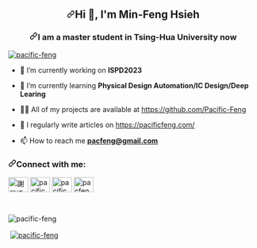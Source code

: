 <article class="markdown-body entry-content container-lg f5" itemprop="text"><h1 align="center" dir="auto"><a id="user-content-hi--im-min-feng-hsieh" class="anchor" aria-hidden="true" href="#hi--im-min-feng-hsieh"><svg class="octicon octicon-link" viewBox="0 0 16 16" version="1.1" width="16" height="16" aria-hidden="true"><path fill-rule="evenodd" d="M7.775 3.275a.75.75 0 001.06 1.06l1.25-1.25a2 2 0 112.83 2.83l-2.5 2.5a2 2 0 01-2.83 0 .75.75 0 00-1.06 1.06 3.5 3.5 0 004.95 0l2.5-2.5a3.5 3.5 0 00-4.95-4.95l-1.25 1.25zm-4.69 9.64a2 2 0 010-2.83l2.5-2.5a2 2 0 012.83 0 .75.75 0 001.06-1.06 3.5 3.5 0 00-4.95 0l-2.5 2.5a3.5 3.5 0 004.95 4.95l1.25-1.25a.75.75 0 00-1.06-1.06l-1.25 1.25a2 2 0 01-2.83 0z"></path></svg></a>Hi <g-emoji class="g-emoji" alias="wave" fallback-src="https://github.githubassets.com/images/icons/emoji/unicode/1f44b.png">👋</g-emoji>, I'm Min-Feng Hsieh</h1>
<h3 align="center" dir="auto"><a id="user-content-i-am-a-master-student-in-tsing-hua-university-now" class="anchor" aria-hidden="true" href="#i-am-a-master-student-in-tsing-hua-university-now"><svg class="octicon octicon-link" viewBox="0 0 16 16" version="1.1" width="16" height="16" aria-hidden="true"><path fill-rule="evenodd" d="M7.775 3.275a.75.75 0 001.06 1.06l1.25-1.25a2 2 0 112.83 2.83l-2.5 2.5a2 2 0 01-2.83 0 .75.75 0 00-1.06 1.06 3.5 3.5 0 004.95 0l2.5-2.5a3.5 3.5 0 00-4.95-4.95l-1.25 1.25zm-4.69 9.64a2 2 0 010-2.83l2.5-2.5a2 2 0 012.83 0 .75.75 0 001.06-1.06 3.5 3.5 0 00-4.95 0l-2.5 2.5a3.5 3.5 0 004.95 4.95l1.25-1.25a.75.75 0 00-1.06-1.06l-1.25 1.25a2 2 0 01-2.83 0z"></path></svg></a>I am a master student in Tsing-Hua University now</h3> <p align="left" dir="auto"> <a target="_blank" rel="noopener noreferrer nofollow" href="https://camo.githubusercontent.com/060e4b53a42108fd6f32166fede957f0e41b4722ad955078f3aace6422a677c4/68747470733a2f2f6b6f6d617265762e636f6d2f67687076632f3f757365726e616d653d706163696669632d66656e67266c6162656c3d50726f66696c65253230766965777326636f6c6f723d306537356236267374796c653d666c6174"><img src="https://camo.githubusercontent.com/060e4b53a42108fd6f32166fede957f0e41b4722ad955078f3aace6422a677c4/68747470733a2f2f6b6f6d617265762e636f6d2f67687076632f3f757365726e616d653d706163696669632d66656e67266c6162656c3d50726f66696c65253230766965777326636f6c6f723d306537356236267374796c653d666c6174" alt="pacific-feng" data-canonical-src="https://komarev.com/ghpvc/?username=pacific-feng&amp;label=Profile%20views&amp;color=0e75b6&amp;style=flat" style="max-width: 100%;"></a> </p>
<ul dir="auto">
<li>
<p dir="auto"><g-emoji class="g-emoji" alias="telescope" fallback-src="https://github.githubassets.com/images/icons/emoji/unicode/1f52d.png">🔭</g-emoji> I’m currently working on <strong>ISPD2023</strong></p>
</li>
<li>
<p dir="auto"><g-emoji class="g-emoji" alias="seedling" fallback-src="https://github.githubassets.com/images/icons/emoji/unicode/1f331.png">🌱</g-emoji> I’m currently learning <strong>Physical Design Automation/IC Design/Deep Learing</strong></p>
</li>
<li>
<p dir="auto"><g-emoji class="g-emoji" alias="man_technologist" fallback-src="https://github.githubassets.com/images/icons/emoji/unicode/1f468-1f4bb.png">👨&zwj;💻</g-emoji> All of my projects are available at <a href="https://github.com/Pacific-Feng">https://github.com/Pacific-Feng</a></p>
</li>
<li>
<p dir="auto"><g-emoji class="g-emoji" alias="memo" fallback-src="https://github.githubassets.com/images/icons/emoji/unicode/1f4dd.png">📝</g-emoji> I regularly write articles on <a href="https://pacificfeng.com/" rel="nofollow">https://pacificfeng.com/</a></p>
</li>
<li>
<p dir="auto"><g-emoji class="g-emoji" alias="mailbox" fallback-src="https://github.githubassets.com/images/icons/emoji/unicode/1f4eb.png">📫</g-emoji> How to reach me <strong><a href="mailto:pacfeng@gmail.com">pacfeng@gmail.com</a></strong></p>
</li>
</ul>
<h3 align="left" dir="auto"><a id="user-content-connect-with-me" class="anchor" aria-hidden="true" href="#connect-with-me"><svg class="octicon octicon-link" viewBox="0 0 16 16" version="1.1" width="16" height="16" aria-hidden="true"><path fill-rule="evenodd" d="M7.775 3.275a.75.75 0 001.06 1.06l1.25-1.25a2 2 0 112.83 2.83l-2.5 2.5a2 2 0 01-2.83 0 .75.75 0 00-1.06 1.06 3.5 3.5 0 004.95 0l2.5-2.5a3.5 3.5 0 00-4.95-4.95l-1.25 1.25zm-4.69 9.64a2 2 0 010-2.83l2.5-2.5a2 2 0 012.83 0 .75.75 0 001.06-1.06 3.5 3.5 0 00-4.95 0l-2.5 2.5a3.5 3.5 0 004.95 4.95l1.25-1.25a.75.75 0 00-1.06-1.06l-1.25 1.25a2 2 0 01-2.83 0z"></path></svg></a>Connect with me:</h3>
<p align="left" dir="auto">
<a href="https://www.linkedin.com/in/%E6%97%BB%E5%B3%B0-%E8%AC%9D-6b7069265/" rel="nofollow"><img align="center" src="https://raw.githubusercontent.com/rahuldkjain/github-profile-readme-generator/master/src/images/icons/Social/linked-in-alt.svg" alt="謝旻峰" height="30" width="40" style="max-width: 100%;"></a>
<a href="https://instagram.com/pacific_feng_blog" rel="nofollow"><img align="center" src="https://raw.githubusercontent.com/rahuldkjain/github-profile-readme-generator/master/src/images/icons/Social/instagram.svg" alt="pacific峰的部落格 | 旅遊 美食 吃喝玩樂" height="30" width="40" style="max-width: 100%;"></a>
<a href="https://www.youtube.com/channel/UCebg2kX704ht7OIlmGumX-A" rel="nofollow"><img align="center" src="https://raw.githubusercontent.com/rahuldkjain/github-profile-readme-generator/master/src/images/icons/Social/youtube.svg" alt="pacific峰的部落格" height="30" width="40" style="max-width: 100%;"></a>
<a href="https://www.leetcode.com/pacfeng" rel="nofollow"><img align="center" src="https://raw.githubusercontent.com/rahuldkjain/github-profile-readme-generator/master/src/images/icons/Social/leet-code.svg" alt="pacfeng" height="30" width="40" style="max-width: 100%;"></a>
</p>
&ensp;
&ensp;
<p dir="auto"><a target="_blank" rel="noopener noreferrer nofollow" href="https://camo.githubusercontent.com/bd834cf26d6525d874d067f128ba90ea4ad70ce39422b1b9545c2df2e3fd76aa/68747470733a2f2f6769746875622d726561646d652d73746174732e76657263656c2e6170702f6170692f746f702d6c616e67733f757365726e616d653d706163696669632d66656e672673686f775f69636f6e733d74727565266c6f63616c653d656e266c61796f75743d636f6d70616374"><img align="left" src="https://camo.githubusercontent.com/bd834cf26d6525d874d067f128ba90ea4ad70ce39422b1b9545c2df2e3fd76aa/68747470733a2f2f6769746875622d726561646d652d73746174732e76657263656c2e6170702f6170692f746f702d6c616e67733f757365726e616d653d706163696669632d66656e672673686f775f69636f6e733d74727565266c6f63616c653d656e266c61796f75743d636f6d70616374" alt="pacific-feng" data-canonical-src="https://github-readme-stats.vercel.app/api/top-langs?username=pacific-feng&amp;show_icons=true&amp;locale=en&amp;layout=compact" style="max-width: 100%;"></a></p>
&ensp;
&ensp;
<p dir="auto">&nbsp;<a target="_blank" rel="noopener noreferrer nofollow" href="https://camo.githubusercontent.com/79d370f356a551888a071c01228573afd26b73281cb30c78381728f2135be12a/68747470733a2f2f6769746875622d726561646d652d73746174732e76657263656c2e6170702f6170693f757365726e616d653d706163696669632d66656e672673686f775f69636f6e733d74727565266c6f63616c653d656e"><img align="center" src="https://camo.githubusercontent.com/79d370f356a551888a071c01228573afd26b73281cb30c78381728f2135be12a/68747470733a2f2f6769746875622d726561646d652d73746174732e76657263656c2e6170702f6170693f757365726e616d653d706163696669632d66656e672673686f775f69636f6e733d74727565266c6f63616c653d656e" alt="pacific-feng" data-canonical-src="https://github-readme-stats.vercel.app/api?username=pacific-feng&amp;show_icons=true&amp;locale=en" style="max-width: 100%;"></a></p>
&ensp;
&ensp;
</article>
